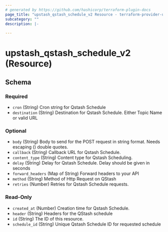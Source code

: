 ```yaml
---
# generated by https://github.com/hashicorp/terraform-plugin-docs
page_title: "upstash_qstash_schedule_v2 Resource - terraform-provider-upstash"
subcategory: ""
description: |-
  
---
```


# upstash_qstash_schedule_v2 (Resource)





<!-- schema generated by tfplugindocs -->
## Schema

### Required

- `cron` (String) Cron string for Qstash Schedule
- `destination` (String) Destination for Qstash Schedule. Either Topic Name or valid URL

### Optional

- `body` (String) Body to send for the POST request in string format. Needs escaping (\) double quotes.
- `callback` (String) Callback URL for Qstash Schedule.
- `content_type` (String) Content type for Qstash Scheduling.
- `delay` (String) Delay for Qstash Schedule. Delay should be given in seconds
- `forward_headers` (Map of String) Forward headers to your API
- `method` (String) Method of Http Request on QStash
- `retries` (Number) Retries for Qstash Schedule requests.

### Read-Only

- `created_at` (Number) Creation time for Qstash Schedule.
- `header` (String) Headers for the QStash schedule
- `id` (String) The ID of this resource.
- `schedule_id` (String) Unique Qstash Schedule ID for requested schedule
